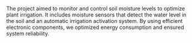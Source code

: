 The project aimed to monitor and control soil moisture levels to optimize plant irrigation.
 It includes moisture sensors that detect the water level in the soil and an automatic irrigation activation system.
 By using efficient electronic components, we optimized energy consumption and ensured system reliability.
